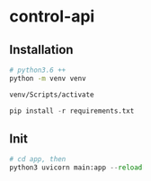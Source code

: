 # control-api

## Installation

```bash
# python3.6 ++
python -m venv venv

venv/Scripts/activate
```

```python
pip install -r requirements.txt
```

## Init
```python
# cd app, then
python3 uvicorn main:app --reload
```
